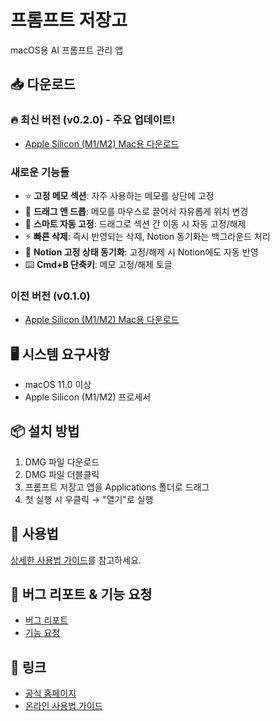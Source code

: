 # 프롬프트 저장고 

macOS용 AI 프롬프트 관리 앱

## 📥 다운로드

### 🔥 최신 버전 (v0.2.0) - 주요 업데이트!
- [Apple Silicon (M1/M2) Mac용 다운로드](https://github.com/orot-ai/prompt-vault-releases/releases/download/v0.2.0/PromptVault_v0.2.0_aarch64.dmg)

### 새로운 기능들
- ⭐ **고정 메모 섹션**: 자주 사용하는 메모를 상단에 고정
- 🎯 **드래그 앤 드롭**: 메모를 마우스로 끌어서 자유롭게 위치 변경
- 🚀 **스마트 자동 고정**: 드래그로 섹션 간 이동 시 자동 고정/해제
- ⚡ **빠른 삭제**: 즉시 반영되는 삭제, Notion 동기화는 백그라운드 처리
- 🔗 **Notion 고정 상태 동기화**: 고정/해제 시 Notion에도 자동 반영
- ⌨️ **Cmd+B 단축키**: 메모 고정/해제 토글

### 이전 버전 (v0.1.0)
- [Apple Silicon (M1/M2) Mac용 다운로드](https://github.com/orot-ai/prompt-vault-releases/releases/download/v0.1.0/PromptVault_v0.1.0_aarch64.dmg)

## 🖥️ 시스템 요구사항
- macOS 11.0 이상
- Apple Silicon (M1/M2) 프로세서

## 📦 설치 방법
1. DMG 파일 다운로드
2. DMG 파일 더블클릭
3. 프롬프트 저장고 앱을 Applications 폴더로 드래그
4. 첫 실행 시 우클릭 → "열기"로 실행

## 📖 사용법
[상세한 사용법 가이드](사용법.md)를 참고하세요.

## 🐛 버그 리포트 & 기능 요청
- [버그 리포트](https://github.com/orot-ai/prompt-vault-releases/issues/new?template=bug_report.md)
- [기능 요청](https://github.com/orot-ai/prompt-vault-releases/issues/new?template=feature_request.md)

## 🔗 링크
- [공식 홈페이지](https://prompt-vault.vercel.app)
- [온라인 사용법 가이드](https://prompt-vault.vercel.app/guide.html)
